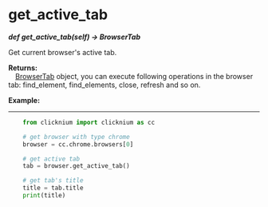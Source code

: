 # get_active_tab

***def get_active_tab(self) -> BrowserTab***  

Get current browser's active tab.

**Returns:**  
    &emsp;[BrowserTab](./doc/api/python/webdriver/browser/browser_tab.md) object, you can execute following operations in the browser tab: find_element, find_elements, close, refresh and so on.

**Example:**
***
```python
    from clicknium import clicknium as cc

    # get browser with type chrome
    browser = cc.chrome.browsers[0]

    # get active tab
    tab = browser.get_active_tab()

    # get tab's title
    title = tab.title
    print(title)
```